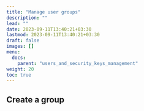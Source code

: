 ```yaml
---
title: "Manage user groups"
description: ""
lead: ""
date: 2023-09-11T13:40:21+03:30
lastmod: 2023-09-11T13:40:21+03:30
draft: false
images: []
menu:
  docs:
    parent: "users_and_security_keys_management"
weight: 20
toc: true
---
```


## Create a group
